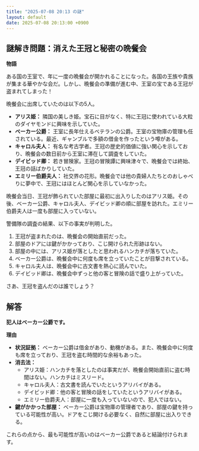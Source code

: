 ```yaml
---
title: "2025-07-08 20:13 の謎"
layout: default
date: 2025-07-08 20:13:00 +0900
---
```

## 謎解き問題：消えた王冠と秘密の晩餐会

**物語**

ある国の王室で、年に一度の晩餐会が開かれることになった。各国の王族や貴族が集まる華やかな会だ。しかし、晩餐会の準備が進む中、王室の宝である王冠が盗まれてしまった！

晩餐会に出席していたのは以下の5人。

*   **アリス姫：** 隣国の美しき姫。宝石に目がなく、特に王冠に使われている大粒のダイヤモンドに興味を示していた。
*   **ベーカー公爵：** 王室に長年仕えるベテランの公爵。王室の宝物庫の管理も任されている。最近、ギャンブルで多額の借金を作ったという噂がある。
*   **キャロル夫人：** 有名な考古学者。王冠の歴史的価値に強い関心を示しており、晩餐会の数日前から王室に滞在して調査をしていた。
*   **デイビッド卿：** 若き冒険家。王冠の冒険譚に興味津々で、晩餐会では終始、王冠の話ばかりしていた。
*   **エミリー伯爵夫人：** 社交界の花形。晩餐会では他の貴婦人たちとのおしゃべりに夢中で、王冠にはほとんど関心を示していなかった。

晩餐会当日、王冠が飾られていた部屋に最初に出入りしたのはアリス姫。その後、ベーカー公爵、キャロル夫人、デイビッド卿の順に部屋を訪れた。エミリー伯爵夫人は一度も部屋に入っていない。

警備隊の調査の結果、以下の事実が判明した。

1.  王冠が盗まれたのは、晩餐会の開始直前だった。
2.  部屋のドアには鍵がかかっており、こじ開けられた形跡はない。
3.  部屋の中には、アリス姫が落としたと思われるハンカチが落ちていた。
4.  ベーカー公爵は、晩餐会中に何度も席を立っていたことが目撃されている。
5.  キャロル夫人は、晩餐会中に古文書を熱心に読んでいた。
6.  デイビッド卿は、晩餐会中ずっと他の客と冒険の話で盛り上がっていた。

さあ、王冠を盗んだのは誰でしょう？

## 解答

**犯人はベーカー公爵です。**

**理由**

*   **状況証拠：** ベーカー公爵は借金があり、動機がある。また、晩餐会中に何度も席を立っており、王冠を盗む時間的な余裕もあった。
*   **消去法：**
    *   アリス姫：ハンカチを落としたのは事実だが、晩餐会開始直前に盗む時間はない。ハンカチはミスリード。
    *   キャロル夫人：古文書を読んでいたというアリバイがある。
    *   デイビッド卿：他の客と冒険の話をしていたというアリバイがある。
    *   エミリー伯爵夫人：部屋に一度も入っていないので、犯人ではない。
*   **鍵がかかった部屋：** ベーカー公爵は宝物庫の管理者であり、部屋の鍵を持っている可能性が高い。ドアをこじ開ける必要なく、自然に部屋に出入りできる。

これらの点から、最も可能性が高いのはベーカー公爵であると結論付けられます。

